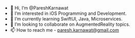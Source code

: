 - 👋 Hi, I’m @PareshKarnawat
- 👀 I’m interested in iOS Programming and Development.
- 🌱 I’m currently learning SwiftUI, Java, Microservices.
- 💞️ I’m looking to collaborate on AugmentedReality topics.
- 📫 How to reach me - paresh.karnawat@gmail.com

<!---
PareshKarnawat/PareshKarnawat is a ✨ special ✨ repository because its `README.md` (this file) appears on your GitHub profile.
You can click the Preview link to take a look at your changes.
--->
